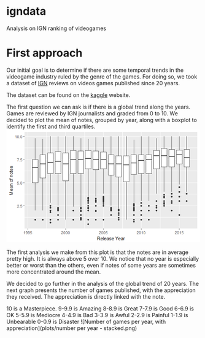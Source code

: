 # igndata
Analysis on IGN ranking of videogames


# First approach

Our initial goal is to determine if there are some temporal trends in the videogame industry ruled by the genre of the games.
For doing so, we took a dataset of [IGN](http://www.ign.com/games/reviews) reviews on videos games published since 20 years.

The dataset can be found on the [kaggle](https://www.kaggle.com/egrinstein/20-years-of-games) website.


The first question we can ask is if there is a global trend along the years. Games are reviewed by IGN journalists and graded from 0 to 10. 
We decided to plot the mean of notes, grouped by year, along with a boxplot to identify the first and third quartiles.
![Mean of Notes](plots/year_note.png)

The first analysis we make from this plot is that the notes are in average pretty high. It is always above 5 over 10. We notice that no year is especially better or worst than the others, even if notes of some years are sometimes more concentrated around the mean. 

We decided to go further in the analysis of the global trend of 20 years.
The next graph presents the number of games published, with the appreciation they received. The appreciation is directly linked with the note.

10 is a Masterpiece.
9-9.9 is Amazing
8-8.9 is Great
7-7.9 is Good
6-6.9 is OK
5-5.9 is Mediocre
4-4.9 is Bad
3-3.9 is Awful
2-2.9 is Painful
1-1.9 is Unbearable
0-0.9 is Disaster
![Number of games per year, with appreciation](plots/number per year - stacked.png)

